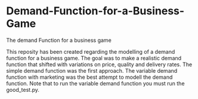 # Demand-Function-for-a-Business-Game
The demand Function for a business game

This reposity has been created regarding the modelling of a demand function for a business game. The goal was to make a realistic demand function that shifted with variations on price, quality and delivery rates.
The simple demand function was the first approach.
The variable demand function with marketing was the best attempt to modell the demand function.
Note that to run the variable demand function you must run the good_test.py.
